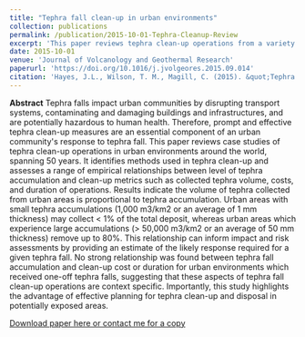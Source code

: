 ```yaml
---
title: "Tephra fall clean-up in urban environments"
collection: publications
permalink: /publication/2015-10-01-Tephra-Cleanup-Review
excerpt: 'This paper reviews tephra clean-up operations from a variety of volcanic eruptions spanning over 50 years.'
date: 2015-10-01
venue: 'Journal of Volcanology and Geothermal Research'
paperurl: 'https://doi.org/10.1016/j.jvolgeores.2015.09.014'
citation: 'Hayes, J.L., Wilson, T. M., Magill, C. (2015). &quot;Tephra fall clean-up in urban environments.&quot; <i>Journal of Volcanology and Geothermal Research</i>. 304:359-377.'
---
```

<b>Abstract</b>
Tephra falls impact urban communities by disrupting transport systems, contaminating and damaging buildings and infrastructures, and are potentially hazardous to human health. Therefore, prompt and effective tephra clean-up measures are an essential component of an urban community's response to tephra fall. This paper reviews case studies of tephra clean-up operations in urban environments around the world, spanning 50 years. It identifies methods used in tephra clean-up and assesses a range of empirical relationships between level of tephra accumulation and clean-up metrics such as collected tephra volume, costs, and duration of operations. Results indicate the volume of tephra collected from urban areas is proportional to tephra accumulation. Urban areas with small tephra accumulations (1,000 m3/km2 or an average of 1 mm thickness) may collect < 1% of the total deposit, whereas urban areas which experience large accumulations (> 50,000 m3/km2 or an average of 50 mm thickness) remove up to 80%. This relationship can inform impact and risk assessments by providing an estimate of the likely response required for a given tephra fall. No strong relationship was found between tephra fall accumulation and clean-up cost or duration for urban environments which received one-off tephra falls, suggesting that these aspects of tephra fall clean-up operations are context specific. Importantly, this study highlights the advantage of effective planning for tephra clean-up and disposal in potentially exposed areas.


[Download paper here or contact me for a copy](https://doi.org/10.1016/j.jvolgeores.2015.09.014)

